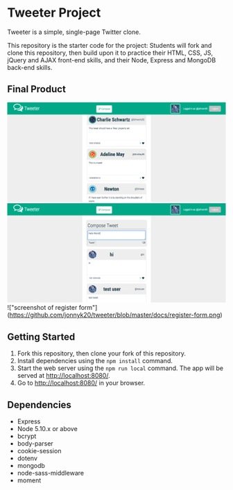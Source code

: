 # Tweeter Project

Tweeter is a simple, single-page Twitter clone.

This repository is the starter code for the project: Students will fork and clone this repository, then build upon it to practice their HTML, CSS, JS, jQuery and AJAX front-end skills, and their Node, Express and MongoDB back-end skills.

## Final Product

!["Screenshot of tweets feed"](https://github.com/jonnyk20/tweeter/blob/master/docs/tweets-feed.png)
!["screenshot of new tweet"](https://github.com/jonnyk20/tweeter/blob/master/docs/new-tweet.png)
!["screenshot of register form"] (https://github.com/jonnyk20/tweeter/blob/master/docs/register-form.png)


## Getting Started

1. Fork this repository, then clone your fork of this repository.
2. Install dependencies using the `npm install` command.
3. Start the web server using the `npm run local` command. The app will be served at <http://localhost:8080/>.
4. Go to <http://localhost:8080/> in your browser.

## Dependencies

- Express
- Node 5.10.x or above
- bcrypt
- body-parser
- cookie-session
- dotenv
- mongodb
- node-sass-middleware
- moment